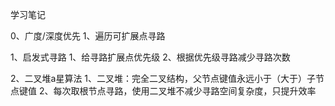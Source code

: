 学习笔记

0、广度/深度优先
  1、遍历可扩展点寻路

1、启发式寻路
  1、给寻路扩展点优先级
  2、根据优先级寻路减少寻路次数

2、二叉堆a星算法
  1、二叉堆：完全二叉结构，父节点键值永远小于（大于）子节点键值
  2、每次取根节点寻路，使用二叉堆不减少寻路空间复杂度，只提升效率
